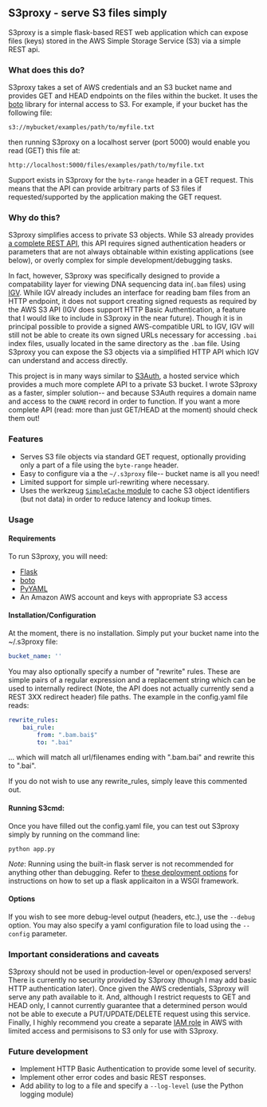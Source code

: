 ## S3proxy - serve S3 files simply

S3proxy is a simple flask-based REST web application which can expose files (keys) stored in the AWS Simple Storage Service (S3) via a simple REST api. 

### What does this do?
S3proxy takes a set of AWS credentials and an S3 bucket name and provides GET and HEAD endpoints on the files within the bucket. It uses the [boto][boto] library for internal access to S3. For example, if your bucket has the following file:

    s3://mybucket/examples/path/to/myfile.txt

then running S3proxy on a localhost server (port 5000) would enable you read (GET) this file at:

	http://localhost:5000/files/examples/path/to/myfile.txt

Support exists in S3proxy for the `byte-range` header in a GET request. This means that the API can provide arbitrary parts of S3 files if requested/supported by the application making the GET request.

### Why do this?
S3proxy simplifies access to private S3 objects. While S3 already provides [a complete REST API][s3_api], this API requires signed authentication headers or parameters that are not always obtainable within existing applications (see below), or overly complex for simple development/debugging tasks.

In fact, however, S3proxy was specifically designed to provide a compatability layer for viewing DNA sequencing data in(`.bam` files) using [IGV][igv]. While IGV already includes an interface for reading bam files from an HTTP endpoint, it does not support creating signed requests as required by the AWS S3 API (IGV does support HTTP Basic Authentication, a feature that I would like to include in S3proxy in the near future). Though it is in principal possible to provide a signed AWS-compatible URL to IGV, IGV will still not be able to create its own signed URLs necessary for accessing `.bai` index files, usually located in the same directory as the `.bam` file. Using S3proxy you can expose the S3 objects via a simplified HTTP API which IGV can understand and access directly.

This project is in many ways similar to [S3Auth][s3auth], a hosted service which provides a much more complete API to a private S3 bucket. I wrote S3proxy as a faster, simpler solution-- and because S3Auth requires a domain name and access to the `CNAME` record in order to function. If you want a more complete API (read: more than just GET/HEAD at the moment) should check them out!

### Features
   - Serves S3 file objects via standard GET request, optionally providing only a part of a file using the `byte-range` header. 
   - Easy to configure via a the `~/.s3proxy` file-- bucket name is all you need!
   - Limited support for simple url-rewriting where necessary.
   - Uses the werkzeug [`SimpleCache` module][simplecache] to cache S3 object identifiers (but not data) in order to reduce latency and lookup times.

### Usage

#### Requirements
To run S3proxy, you will need:
   - [Flask][flask]
   - [boto][boto]
   - [PyYAML][pyyaml]
   - An Amazon AWS account and keys with appropriate S3 access

#### Installation/Configuration
At the moment, there is no installation. Simply put your bucket name into the ~/.s3proxy file:

```yaml
bucket_name: ''
```

You may also optionally specify a number of "rewrite" rules. These are simple pairs of a regular expression and a replacement string which can be used to internally redirect (Note, the API does not actually currently send a REST 3XX redirect header) file paths. The example in the config.yaml file reads:

```yaml
rewrite_rules:
    bai_rule:
        from: ".bam.bai$"
        to: ".bai"
```

... which will match all url/filenames ending with ".bam.bai" and rewrite this to ".bai". 

If you do not wish to use any rewrite_rules, simply leave this commented out.

#### Running S3cmd:
Once you have filled out the config.yaml file, you can test out S3proxy simply by running on the command line:

    python app.py

*Note*: Running using the built-in flask server is not recommended for anything other than debugging. Refer to [these deployment options][wsgi_server] for instructions on how to set up a flask applicaiton in a WSGI framework.

#### Options
If you wish to see more debug-level output (headers, etc.), use the `--debug` option. You may also specify a yaml configuration file to load using the `--config` parameter.

### Important considerations and caveats
S3proxy should not be used in production-level or open/exposed servers! There is currently no security provided by S3proxy (though I may add basic HTTP authentication later). Once given the AWS credentials, S3proxy will serve any path available to it. And, although I restrict requests to GET and HEAD only, I cannot currently guarantee that a determined person would not be able to execute a PUT/UPDATE/DELETE request using this service. Finally, I highly recommend you create a separate [IAM role][iam_roles] in AWS with limited access and permisisons to S3 only for use with S3proxy. 

### Future development
   - Implement HTTP Basic Authentication to provide some level of security.
   - Implement other error codes and basic REST responses. 
   - Add ability to log to a file and specify a `--log-level` (use the Python logging module)


[boto]: http://boto.readthedocs.org/
[flask]: http://flask.pocoo.org/
[pyyaml]: http://pyyaml.org/wiki/PyYAML
[s3_api]: http://docs.aws.amazon.com/AmazonS3/latest/API/APIRest.html
[igv]: http://www.broadinstitute.org/igv/home
[wsgi_server]: http://flask.pocoo.org/docs/deploying/
[iam_roles]: http://aws.amazon.com/iam/
[simplecache]: http://flask.pocoo.org/docs/patterns/caching/
[s3auth]: http://www.s3auth.com/
